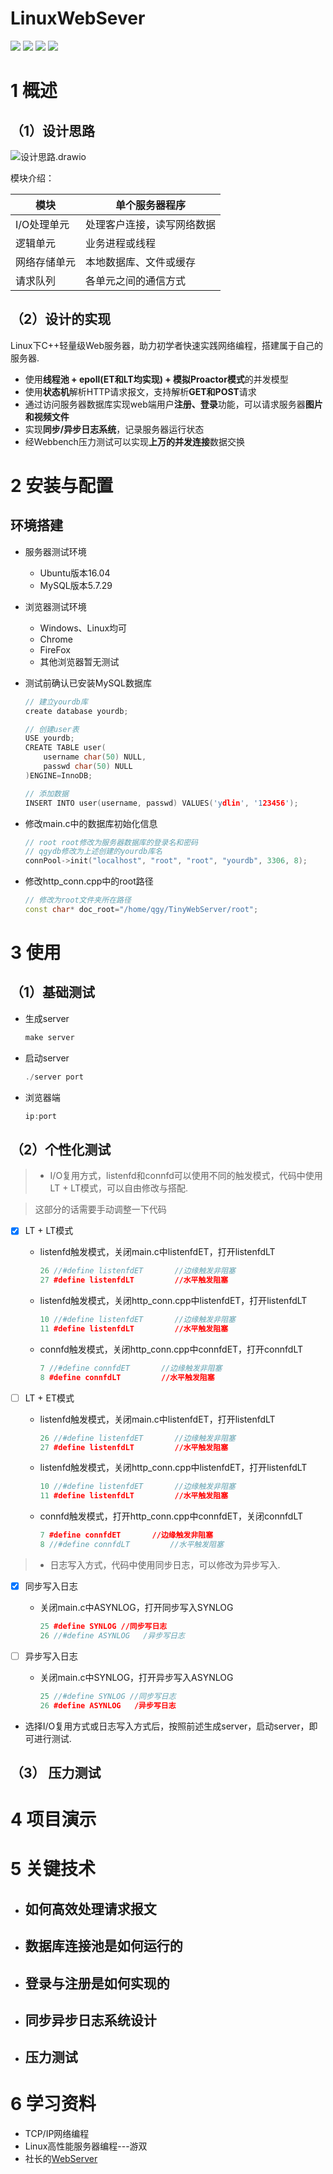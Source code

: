 LinuxWebSever
===============

![](https://img.shields.io/badge/build-passing-brightgreen) ![](https://img.shields.io/badge/ubuntu-16.04-blue) ![](https://img.shields.io/badge/MySQL-5.7.29-blue)  ![](https://img.shields.io/badge/cmake-3.21-blue)



# 1 概述

## （1）设计思路

![设计思路.drawio](https://ydlin.oss-cn-guangzhou.aliyuncs.com/blog-img/%E6%9C%AA%E5%91%BD%E5%90%8D%E7%BB%98%E5%9B%BE.drawio.svg)

模块介绍：

| 模块         | 单个服务器程序             |
| ------------ | -------------------------- |
| I/O处理单元  | 处理客户连接，读写网络数据 |
| 逻辑单元     | 业务进程或线程             |
| 网络存储单元 | 本地数据库、文件或缓存     |
| 请求队列     | 各单元之间的通信方式       |

## （2）设计的实现

Linux下C++轻量级Web服务器，助力初学者快速实践网络编程，搭建属于自己的服务器.

* 使用**线程池 + epoll(ET和LT均实现) + 模拟Proactor模式**的并发模型
* 使用**状态机**解析HTTP请求报文，支持解析**GET和POST**请求
* 通过访问服务器数据库实现web端用户**注册、登录**功能，可以请求服务器**图片和视频文件**
* 实现**同步/异步日志系统**，记录服务器运行状态
* 经Webbench压力测试可以实现**上万的并发连接**数据交换



# 2 安装与配置

## 环境搭建

* 服务器测试环境

  * Ubuntu版本16.04
  * MySQL版本5.7.29

* 浏览器测试环境

  * Windows、Linux均可
  * Chrome
  * FireFox
  * 其他浏览器暂无测试

* 测试前确认已安装MySQL数据库

  ```C++
  // 建立yourdb库
  create database yourdb;
  
  // 创建user表
  USE yourdb;
  CREATE TABLE user(
      username char(50) NULL,
      passwd char(50) NULL
  )ENGINE=InnoDB;
  
  // 添加数据
  INSERT INTO user(username, passwd) VALUES('ydlin', '123456');
  ```

* 修改main.c中的数据库初始化信息

  ```C++
  // root root修改为服务器数据库的登录名和密码
  // qgydb修改为上述创建的yourdb库名
  connPool->init("localhost", "root", "root", "yourdb", 3306, 8);
  ```

* 修改http_conn.cpp中的root路径

  ```C++
  // 修改为root文件夹所在路径
  const char* doc_root="/home/qgy/TinyWebServer/root";
  ```

# 3 使用

## （1）基础测试

* 生成server

  ```C++
  make server
  ```

* 启动server

  ```C++
  ./server port
  ```

* 浏览器端

  ```C++
  ip:port
  ```

## （2）个性化测试

> * I/O复用方式，listenfd和connfd可以使用不同的触发模式，代码中使用LT + LT模式，可以自由修改与搭配.

> 这部分的话需要手动调整一下代码

- [x] LT + LT模式
	* listenfd触发模式，关闭main.c中listenfdET，打开listenfdLT
	  
	    ```C++
	    26 //#define listenfdET       //边缘触发非阻塞
	    27 #define listenfdLT         //水平触发阻塞
	    ```
	* listenfd触发模式，关闭http_conn.cpp中listenfdET，打开listenfdLT
	  
	    ```C++
	    10 //#define listenfdET       //边缘触发非阻塞
	    11 #define listenfdLT         //水平触发阻塞
	    ```

	* connfd触发模式，关闭http_conn.cpp中connfdET，打开connfdLT
	  
	    ```C++
	    7 //#define connfdET       //边缘触发非阻塞
	    8 #define connfdLT         //水平触发阻塞
	    ```

- [ ] LT + ET模式
	* listenfd触发模式，关闭main.c中listenfdET，打开listenfdLT
	  
	    ```C++
	    26 //#define listenfdET       //边缘触发非阻塞
	    27 #define listenfdLT         //水平触发阻塞
	    ```
	
	* listenfd触发模式，关闭http_conn.cpp中listenfdET，打开listenfdLT
	  
	    ```C++
	    10 //#define listenfdET       //边缘触发非阻塞
	    11 #define listenfdLT         //水平触发阻塞
	    ```

	* connfd触发模式，打开http_conn.cpp中connfdET，关闭connfdLT
	  
	    ```C++
	    7 #define connfdET       //边缘触发非阻塞
	    8 //#define connfdLT         //水平触发阻塞
	    ```

> * 日志写入方式，代码中使用同步日志，可以修改为异步写入.

- [x] 同步写入日志
	* 关闭main.c中ASYNLOG，打开同步写入SYNLOG
	  
	    ```C++
	    25 #define SYNLOG //同步写日志
	    26 //#define ASYNLOG   /异步写日志
	    ```

- [ ] 异步写入日志
	* 关闭main.c中SYNLOG，打开异步写入ASYNLOG
	  
	    ```C++
	    25 //#define SYNLOG //同步写日志
	    26 #define ASYNLOG   /异步写日志
	    ```
* 选择I/O复用方式或日志写入方式后，按照前述生成server，启动server，即可进行测试.

## （3） 压力测试



# 4 项目演示



# 5 关键技术

- ## 如何高效处理请求报文

- ## 数据库连接池是如何运行的

- ## 登录与注册是如何实现的

- ## 同步异步日志系统设计

- ## 压力测试

# 6 学习资料

- TCP/IP网络编程
- Linux高性能服务器编程---游双
- 社长的[WebServer](https://github.com/qinguoyi/TinyWebServer)